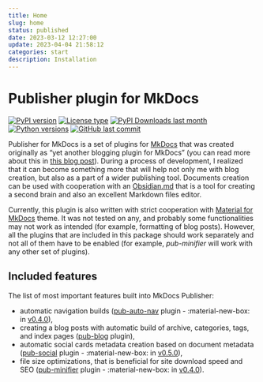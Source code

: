 ```yaml
---
title: Home
slug: home
status: published
date: 2023-03-12 12:27:00
update: 2023-04-04 21:58:12
categories: start
description: Installation
---
```

# Publisher plugin for MkDocs

[![PyPI version](https://img.shields.io/pypi/v/mkdocs-publisher?logo=pypi&style=plastic)](https://pypi.org/project/mkdocs-publisher/)
[![License type](https://img.shields.io/pypi/l/mkdocs-publisher?logo=pypi&style=plastic)](https://opensource.org/license/bsd-2-clause/)
[![PyPI Downloads last month](https://img.shields.io/pypi/dm/mkdocs-publisher?logo=pypi&style=plastic)](https://pypistats.org/search/mkdocs-publisher)
[![Python versions](https://img.shields.io/pypi/pyversions/mkdocs-publisher?logo=python&style=plastic)](https://www.python.org)
[![GitHub last commit](https://img.shields.io/github/last-commit/mkusz/mkdocs-publisher?logo=github&style=plastic)](https://github.com/mkusz/mkdocs-publisher/commits/main)

Publisher for MkDocs is a set of plugins for [MkDocs](https://www.mkdocs.org) that was created originally as “yet another blogging plugin for MkDocs” (you can read more about this in [this blog post](04_blog/v010-initial-release.md)). During a process of development, I realized that it can become something more that will help not only me with blog creation, but also as a part of a wider publishing tool. Documents creation can be used with cooperation with an [Obsidian.md](https://obsidian.md/) that is a tool for creating a second brain and also an excellent Markdown files editor.

Currently, this plugin is also written with strict cooperation with [Material for MkDocs](https://squidfunk.github.io/mkdocs-material/) theme. It was not tested on any, and probably some functionalities may not work as intended (for example, formatting of blog posts). However, all the plugins that are included in this package should work separately and not all of them have to be enabled (for example, _pub-minifier_ will work with any other set of plugins).

## Included features

The list of most important features built into MkDocs Publisher:

- automatic navigation builds ([pub-auto-nav](02_setup/02_setting-up-auto-nav.md) plugin - :material-new-box: in [v0.4.0](04_blog/v040.md)),
- creating a blog posts with automatic build of archive, categories, tags, and index pages ([pub-blog](02_setup/03_setting-up-a-blog.md) plugin),
- automatic social cards metadata creation based on document metadata ([pub-social](02_setup/04_setting-up-a-social-cards.md) plugin - :material-new-box: in [v0.5.0](04_blog/v050.md)),
- file size optimizations, that is beneficial for site download speed and SEO ([pub-minifier](02_setup/09_setting-up-a-minifier.md) plugin - :material-new-box: in [v0.4.0](04_blog/v040.md)).

